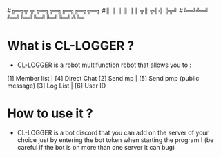 #╔═╗╦    ╦  ╔═╗╔═╗╔═╗╔═╗╦═╗
#║  ║    ║  ║ ║║ ╦║ ╦║╣ ╠╦╝
#╚═╝╩═╝  ╩═╝╚═╝╚═╝╚═╝╚═╝╩╚═

# What is CL-LOGGER ?

 - CL-LOGGER is a robot
multifunction robot that allows you to :

[1] Member list | [4] Direct Chat
[2] Send mp | [5] Send pmp (public message)
[3] Log List | [6] User ID

# How to use it ?

 - CL-LOGGER is a bot discord that you can add on the server of your choice
just by entering the bot token when starting the program ! 
(be careful if the bot is on more than one server it can bug)
